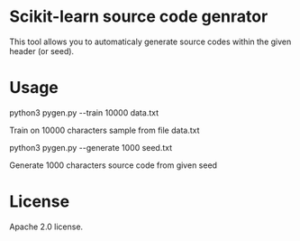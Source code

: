 # Scikit-learn source code genrator

This tool allows you to automaticaly generate source codes within the given header (or seed).

# Usage

python3 pygen.py --train 10000 data.txt

Train on 10000 characters sample from file data.txt

python3 pygen.py --generate 1000 seed.txt

Generate 1000 characters source code from given seed

# License

Apache 2.0 license.
